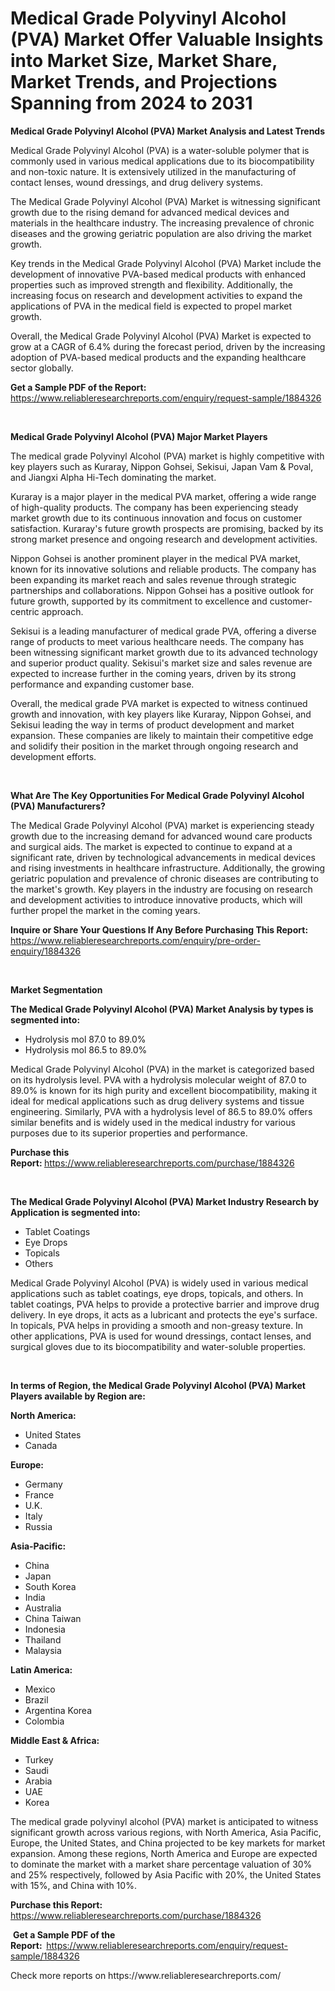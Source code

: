 <p><h1>Medical Grade Polyvinyl Alcohol (PVA) Market Offer Valuable Insights into Market Size, Market Share, Market Trends, and Projections Spanning from 2024 to 2031</h1></p><p><strong>Medical Grade Polyvinyl Alcohol (PVA) Market Analysis and Latest Trends</strong></p>
<p><p>Medical Grade Polyvinyl Alcohol (PVA) is a water-soluble polymer that is commonly used in various medical applications due to its biocompatibility and non-toxic nature. It is extensively utilized in the manufacturing of contact lenses, wound dressings, and drug delivery systems.</p><p>The Medical Grade Polyvinyl Alcohol (PVA) Market is witnessing significant growth due to the rising demand for advanced medical devices and materials in the healthcare industry. The increasing prevalence of chronic diseases and the growing geriatric population are also driving the market growth.</p><p>Key trends in the Medical Grade Polyvinyl Alcohol (PVA) Market include the development of innovative PVA-based medical products with enhanced properties such as improved strength and flexibility. Additionally, the increasing focus on research and development activities to expand the applications of PVA in the medical field is expected to propel market growth.</p><p>Overall, the Medical Grade Polyvinyl Alcohol (PVA) Market is expected to grow at a CAGR of 6.4% during the forecast period, driven by the increasing adoption of PVA-based medical products and the expanding healthcare sector globally.</p></p>
<p><strong>Get a Sample PDF of the Report:&nbsp;</strong> <a href="https://www.reliableresearchreports.com/enquiry/request-sample/1884326">https://www.reliableresearchreports.com/enquiry/request-sample/1884326</a></p>
<p>&nbsp;</p>
<p><strong>Medical Grade Polyvinyl Alcohol (PVA) Major Market Players</strong></p>
<p><p>The medical grade Polyvinyl Alcohol (PVA) market is highly competitive with key players such as Kuraray, Nippon Gohsei, Sekisui, Japan Vam & Poval, and Jiangxi Alpha Hi-Tech dominating the market. </p><p>Kuraray is a major player in the medical PVA market, offering a wide range of high-quality products. The company has been experiencing steady market growth due to its continuous innovation and focus on customer satisfaction. Kuraray's future growth prospects are promising, backed by its strong market presence and ongoing research and development activities.</p><p>Nippon Gohsei is another prominent player in the medical PVA market, known for its innovative solutions and reliable products. The company has been expanding its market reach and sales revenue through strategic partnerships and collaborations. Nippon Gohsei has a positive outlook for future growth, supported by its commitment to excellence and customer-centric approach.</p><p>Sekisui is a leading manufacturer of medical grade PVA, offering a diverse range of products to meet various healthcare needs. The company has been witnessing significant market growth due to its advanced technology and superior product quality. Sekisui's market size and sales revenue are expected to increase further in the coming years, driven by its strong performance and expanding customer base.</p><p>Overall, the medical grade PVA market is expected to witness continued growth and innovation, with key players like Kuraray, Nippon Gohsei, and Sekisui leading the way in terms of product development and market expansion. These companies are likely to maintain their competitive edge and solidify their position in the market through ongoing research and development efforts.</p></p>
<p>&nbsp;</p>
<p><strong>What Are The Key Opportunities For Medical Grade Polyvinyl Alcohol (PVA) Manufacturers?</strong></p>
<p><p>The Medical Grade Polyvinyl Alcohol (PVA) market is experiencing steady growth due to the increasing demand for advanced wound care products and surgical aids. The market is expected to continue to expand at a significant rate, driven by technological advancements in medical devices and rising investments in healthcare infrastructure. Additionally, the growing geriatric population and prevalence of chronic diseases are contributing to the market's growth. Key players in the industry are focusing on research and development activities to introduce innovative products, which will further propel the market in the coming years.</p></p>
<p><strong>Inquire or Share Your Questions If Any Before Purchasing This Report:</strong> <a href="https://www.reliableresearchreports.com/enquiry/pre-order-enquiry/1884326">https://www.reliableresearchreports.com/enquiry/pre-order-enquiry/1884326</a></p>
<p>&nbsp;</p>
<p><strong>Market Segmentation</strong></p>
<p><strong>The Medical Grade Polyvinyl Alcohol (PVA) Market Analysis by types is segmented into:</strong></p>
<p><ul><li>Hydrolysis mol 87.0 to 89.0%</li><li>Hydrolysis mol 86.5 to 89.0%</li></ul></p>
<p><p>Medical Grade Polyvinyl Alcohol (PVA) in the market is categorized based on its hydrolysis level. PVA with a hydrolysis molecular weight of 87.0 to 89.0% is known for its high purity and excellent biocompatibility, making it ideal for medical applications such as drug delivery systems and tissue engineering. Similarly, PVA with a hydrolysis level of 86.5 to 89.0% offers similar benefits and is widely used in the medical industry for various purposes due to its superior properties and performance.</p></p>
<p><strong>Purchase this Report:&nbsp;</strong><a href="https://www.reliableresearchreports.com/purchase/1884326">https://www.reliableresearchreports.com/purchase/1884326</a></p>
<p>&nbsp;</p>
<p><strong>The Medical Grade Polyvinyl Alcohol (PVA) Market Industry Research by Application is segmented into:</strong></p>
<p><ul><li>Tablet Coatings</li><li>Eye Drops</li><li>Topicals</li><li>Others</li></ul></p>
<p><p>Medical Grade Polyvinyl Alcohol (PVA) is widely used in various medical applications such as tablet coatings, eye drops, topicals, and others. In tablet coatings, PVA helps to provide a protective barrier and improve drug delivery. In eye drops, it acts as a lubricant and protects the eye's surface. In topicals, PVA helps in providing a smooth and non-greasy texture. In other applications, PVA is used for wound dressings, contact lenses, and surgical gloves due to its biocompatibility and water-soluble properties.</p></p>
<p>&nbsp;</p>
<p><strong>In terms of Region, the Medical Grade Polyvinyl Alcohol (PVA) Market Players available by Region are:</strong></p>
<p>
    <p> <strong> North America: </strong>
        <ul>
            <li>United States</li>
            <li>Canada</li>
        </ul>
        </p> 
    <p> <strong> Europe: </strong>
        <ul>
            <li>Germany</li>
            <li>France</li>
            <li>U.K.</li>
            <li>Italy</li>
            <li>Russia</li>
        </ul>
        </p> 
    <p> <strong> Asia-Pacific: </strong>
        <ul>
            <li>China</li>
            <li>Japan</li>
            <li>South Korea</li>
            <li>India</li>
            <li>Australia</li>
            <li>China Taiwan</li>
            <li>Indonesia</li>
            <li>Thailand</li>
            <li>Malaysia</li>
        </ul>
        </p> 
    <p> <strong> Latin America: </strong>
        <ul>
            <li>Mexico</li>
            <li>Brazil</li>
            <li>Argentina Korea</li>
            <li>Colombia</li>
        </ul>
        </p> 
    <p> <strong> Middle East & Africa: </strong>
        <ul>
            <li>Turkey</li>
            <li>Saudi</li>
            <li>Arabia</li>
            <li>UAE</li>
            <li>Korea</li>
        </ul>
    </p>
    </p>
<p><p>The medical grade polyvinyl alcohol (PVA) market is anticipated to witness significant growth across various regions, with North America, Asia Pacific, Europe, the United States, and China projected to be key markets for market expansion. Among these regions, North America and Europe are expected to dominate the market with a market share percentage valuation of 30% and 25% respectively, followed by Asia Pacific with 20%, the United States with 15%, and China with 10%.</p></p>
<p><strong>Purchase this Report: </strong><a href="https://www.reliableresearchreports.com/purchase/1884326">https://www.reliableresearchreports.com/purchase/1884326</a></p>
<p>&nbsp;<strong>Get a Sample PDF of the Report:&nbsp;&nbsp;</strong><a href="https://www.reliableresearchreports.com/enquiry/request-sample/1884326">https://www.reliableresearchreports.com/enquiry/request-sample/1884326</a></p>
<p><strong></strong></p>
<p>Check more reports on https://www.reliableresearchreports.com/</p>